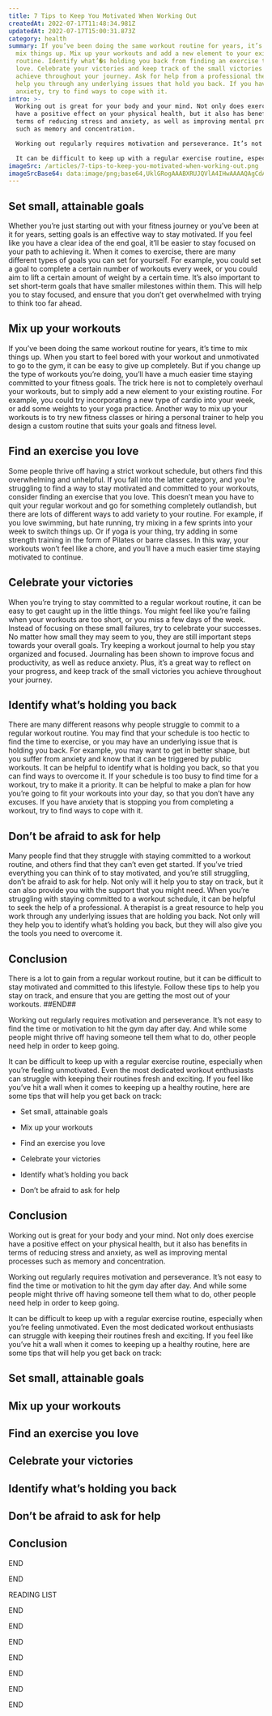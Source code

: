 ```yaml
---
title: 7 Tips to Keep You Motivated When Working Out
createdAt: 2022-07-17T11:48:34.981Z
updatedAt: 2022-07-17T15:00:31.873Z
category: health
summary: If you’ve been doing the same workout routine for years, it’s time to
  mix things up. Mix up your workouts and add a new element to your existing
  routine. Identify what’�s holding you back from finding an exercise that you
  love. Celebrate your victories and keep track of the small victories you
  achieve throughout your journey. Ask for help from a professional therapist to
  help you through any underlying issues that hold you back. If you have
  anxiety, try to find ways to cope with it.
intro: >-
  Working out is great for your body and your mind. Not only does exercise
  have a positive effect on your physical health, but it also has benefits in
  terms of reducing stress and anxiety, as well as improving mental processes
  such as memory and concentration.

  Working out regularly requires motivation and perseverance. It’s not easy to find the time or motivation to hit the gym day after day. And while some people might thrive off having someone tell them what to do, other people need help in order to keep going. 

  It can be difficult to keep up with a regular exercise routine, especially when you’re feeling unmotivated. Even the most dedicated workout enthusiasts can struggle with keeping their routines fresh and exciting. If you feel like you’ve hit a wall when it comes to keeping up a healthy routine, here are some tips that will help you get back on track:
imageSrc: /articles/7-tips-to-keep-you-motivated-when-working-out.png
imageSrcBase64: data:image/png;base64,UklGRogAAABXRUJQVlA4IHwAAAAQAgCdASoKAAoAAUAmJbACdAELW0HiB9fAAP73aD/2sV8/bwi5/qWIIpvKHaXjRr3MJr35HVegzih/XueVFX5RAifn/B7EamyLI2souLpSdi/c+9shm/XJbjbQsNUhoJWex/fXEtsRnz3xkdUrjiaga5HTBz319paKgAAA
---
```


## Set small, attainable goals

Whether you’re just starting out with your fitness journey or you’ve been at it for years, setting goals is an effective way to stay motivated. If you feel like you have a clear idea of the end goal, it’ll be easier to stay focused on your path to achieving it. When it comes to exercise, there are many different types of goals you can set for yourself. For example, you could set a goal to complete a certain number of workouts every week, or you could aim to lift a certain amount of weight by a certain time. It’s also important to set short-term goals that have smaller milestones within them. This will help you to stay focused, and ensure that you don’t get overwhelmed with trying to think too far ahead.

## Mix up your workouts

If you’ve been doing the same workout routine for years, it’s time to mix things up. When you start to feel bored with your workout and unmotivated to go to the gym, it can be easy to give up completely. But if you change up the type of workouts you’re doing, you’ll have a much easier time staying committed to your fitness goals. The trick here is not to completely overhaul your workouts, but to simply add a new element to your existing routine. For example, you could try incorporating a new type of cardio into your week, or add some weights to your yoga practice. Another way to mix up your workouts is to try new fitness classes or hiring a personal trainer to help you design a custom routine that suits your goals and fitness level.

## Find an exercise you love

Some people thrive off having a strict workout schedule, but others find this overwhelming and unhelpful. If you fall into the latter category, and you’re struggling to find a way to stay motivated and committed to your workouts, consider finding an exercise that you love. This doesn’t mean you have to quit your regular workout and go for something completely outlandish, but there are lots of different ways to add variety to your routine. For example, if you love swimming, but hate running, try mixing in a few sprints into your week to switch things up. Or if yoga is your thing, try adding in some strength training in the form of Pilates or barre classes. In this way, your workouts won’t feel like a chore, and you’ll have a much easier time staying motivated to continue.

## Celebrate your victories

When you’re trying to stay committed to a regular workout routine, it can be easy to get caught up in the little things. You might feel like you’re failing when your workouts are too short, or you miss a few days of the week. Instead of focusing on these small failures, try to celebrate your successes. No matter how small they may seem to you, they are still important steps towards your overall goals. Try keeping a workout journal to help you stay organized and focused. Journaling has been shown to improve focus and productivity, as well as reduce anxiety. Plus, it’s a great way to reflect on your progress, and keep track of the small victories you achieve throughout your journey.

## Identify what’s holding you back

There are many different reasons why people struggle to commit to a regular workout routine. You may find that your schedule is too hectic to find the time to exercise, or you may have an underlying issue that is holding you back. For example, you may want to get in better shape, but you suffer from anxiety and know that it can be triggered by public workouts. It can be helpful to identify what is holding you back, so that you can find ways to overcome it. If your schedule is too busy to find time for a workout, try to make it a priority. It can be helpful to make a plan for how you’re going to fit your workouts into your day, so that you don’t have any excuses. If you have anxiety that is stopping you from completing a workout, try to find ways to cope with it.

## Don’t be afraid to ask for help

Many people find that they struggle with staying committed to a workout routine, and others find that they can’t even get started. If you’ve tried everything you can think of to stay motivated, and you’re still struggling, don’t be afraid to ask for help. Not only will it help you to stay on track, but it can also provide you with the support that you might need. When you’re struggling with staying committed to a workout schedule, it can be helpful to seek the help of a professional. A therapist is a great resource to help you work through any underlying issues that are holding you back. Not only will they help you to identify what’s holding you back, but they will also give you the tools you need to overcome it.

## Conclusion

There is a lot to gain from a regular workout routine, but it can be difficult to stay motivated and committed to this lifestyle. Follow these tips to help you stay on track, and ensure that you are getting the most out of your workouts.
 ##END##

Working out regularly requires motivation and perseverance. It’s not easy to find the time or motivation to hit the gym day after day. And while some people might thrive off having someone tell them what to do, other people need help in order to keep going.

It can be difficult to keep up with a regular exercise routine, especially when you’re feeling unmotivated. Even the most dedicated workout enthusiasts can struggle with keeping their routines fresh and exciting. If you feel like you’ve hit a wall when it comes to keeping up a healthy routine, here are some tips that will help you get back on track:

- Set small, attainable goals

- Mix up your workouts

- Find an exercise you love

- Celebrate your victories

- Identify what’s holding you back

- Don’t be afraid to ask for help

## Conclusion

Working out is great for your body and your mind. Not only does exercise have a positive effect on your physical health, but it also has benefits in terms of reducing stress and anxiety, as well as improving mental processes such as memory and concentration.

Working out regularly requires motivation and perseverance. It’s not easy to find the time or motivation to hit the gym day after day. And while some people might thrive off having someone tell them what to do, other people need help in order to keep going.

It can be difficult to keep up with a regular exercise routine, especially when you’re feeling unmotivated. Even the most dedicated workout enthusiasts can struggle with keeping their routines fresh and exciting. If you feel like you’ve hit a wall when it comes to keeping up a healthy routine, here are some tips that will help you get back on track:

## Set small, attainable goals

## Mix up your workouts

## Find an exercise you love

## Celebrate your victories

## Identify what’s holding you back

## Don’t be afraid to ask for help

## Conclusion

END 


END

 

READING LIST

 

END 

 
 
END 

 
 
END 

 
 
END 

 
 
END 

 
 
END 

 
 
END
